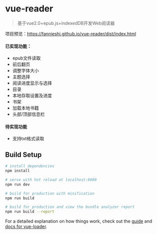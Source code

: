 # vue-reader
> 基于vue2.0+epub.js+indexedDB开发Web阅读器

项目预览：https://fannieshi.github.io/vue-reader/dist/index.html

#### 已实现功能：
* epub文件读取
* 前后翻页
* 调整字体大小
* 主题选择
* 阅读进度显示与选择
* 目录
* 本地存取设置及进度
* 书架
* 加载本地书籍
* 头部/顶部信息栏

#### 待实现功能
* 支持txt格式读取

## Build Setup

``` bash
# install dependencies
npm install

# serve with hot reload at localhost:8080
npm run dev

# build for production with minification
npm run build

# build for production and view the bundle analyzer report
npm run build --report
```

For a detailed explanation on how things work, check out the [guide](http://vuejs-templates.github.io/webpack/) and [docs for vue-loader](http://vuejs.github.io/vue-loader).
